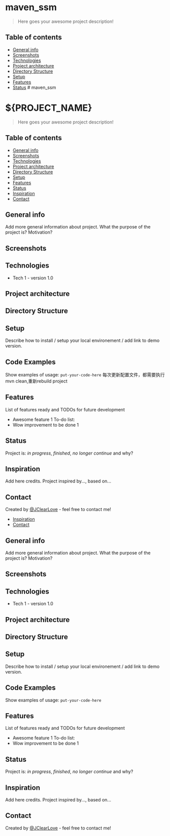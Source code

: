 # maven_ssm
> Here goes your awesome project description!
## Table of contents
* [General info](#general-info)
* [Screenshots](#screenshots)
* [Technologies](#technologies)
* [Project architecture](#project-architecture)
* [Directory Structure](#directory-structure)
* [Setup](#setup)
* [Features](#features)
* [Status](#status) # maven_ssm
# ${PROJECT_NAME}
> Here goes your awesome project description!
## Table of contents
* [General info](#general-info)
* [Screenshots](#screenshots)
* [Technologies](#technologies)
* [Project architecture](#project-architecture)
* [Directory Structure](#directory-structure)
* [Setup](#setup)
* [Features](#features)
* [Status](#status)
* [Inspiration](#inspiration)
* [Contact](#contact)


## General info
Add more general information about project. What the purpose of the project is? Motivation?
## Screenshots
<!--![image](img/image.png)-->
## Technologies
* Tech 1 - version 1.0
## Project architecture
## Directory Structure
## Setup
Describe how to install / setup your local environement / add link to demo version.
## Code Examples
Show examples of usage: `put-your-code-here`
每次更新配置文件，都需要执行mvn clean,重新rebuild project
## Features
List of features ready and TODOs for future development
* Awesome feature 1
To-do list:
* Wow improvement to be done 1
## Status
Project is: _in progress_, _finished_, _no longer continue_ and why?
## Inspiration
Add here credits. Project inspired by..., based on...
## Contact
Created by [@JClearLove](https://www.flynerd.pl/) - feel free to contact me!

* [Inspiration](#inspiration)
* [Contact](#contact)

## General info
Add more general information about project. What the purpose of the project is? Motivation?
## Screenshots
<!--![image](img/image.png)-->
## Technologies
* Tech 1 - version 1.0
## Project architecture
## Directory Structure
## Setup
Describe how to install / setup your local environement / add link to demo version.
## Code Examples
Show examples of usage:
`put-your-code-here`
## Features
List of features ready and TODOs for future development
* Awesome feature 1
To-do list:
* Wow improvement to be done 1
## Status
Project is: _in progress_, _finished_, _no longer continue_ and why?
## Inspiration
Add here credits. Project inspired by..., based on...
## Contact
Created by [@JClearLove](https://www.flynerd.pl/) - feel free to contact me!
